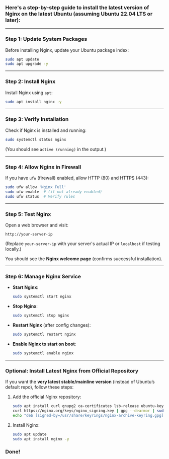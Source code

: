 ### Here's a step-by-step guide to install the latest version of **Nginx** on the latest **Ubuntu** (assuming Ubuntu 22.04 LTS or later):

---

### **Step 1: Update System Packages**
Before installing Nginx, update your Ubuntu package index:
```bash
sudo apt update
sudo apt upgrade -y
```

---

### **Step 2: Install Nginx**
Install Nginx using `apt`:
```bash
sudo apt install nginx -y
```

---

### **Step 3: Verify Installation**
Check if Nginx is installed and running:
```bash
sudo systemctl status nginx
```
(You should see `active (running)` in the output.)

---

### **Step 4: Allow Nginx in Firewall**
If you have `ufw` (firewall) enabled, allow HTTP (80) and HTTPS (443):
```bash
sudo ufw allow 'Nginx Full'
sudo ufw enable  # (if not already enabled)
sudo ufw status  # Verify rules
```

---

### **Step 5: Test Nginx**
Open a web browser and visit:
```
http://your-server-ip
```
(Replace `your-server-ip` with your server's actual IP or `localhost` if testing locally.)

You should see the **Nginx welcome page** (confirms successful installation).

---

### **Step 6: Manage Nginx Service**
- **Start Nginx**:  
  ```bash
  sudo systemctl start nginx
  ```
- **Stop Nginx**:  
  ```bash
  sudo systemctl stop nginx
  ```
- **Restart Nginx** (after config changes):  
  ```bash
  sudo systemctl restart nginx
  ```
- **Enable Nginx to start on boot**:  
  ```bash
  sudo systemctl enable nginx
  ```

---

### **Optional: Install Latest Nginx from Official Repository**
If you want the **very latest stable/mainline version** (instead of Ubuntu’s default repo), follow these steps:

1. Add the official Nginx repository:
   ```bash
   sudo apt install curl gnupg2 ca-certificates lsb-release ubuntu-keyring
   curl https://nginx.org/keys/nginx_signing.key | gpg --dearmor | sudo tee /usr/share/keyrings/nginx-archive-keyring.gpg >/dev/null
   echo "deb [signed-by=/usr/share/keyrings/nginx-archive-keyring.gpg] http://nginx.org/packages/ubuntu $(lsb_release -cs) nginx" | sudo tee /etc/apt/sources.list.d/nginx.list
   ```

2. Install Nginx:
   ```bash
   sudo apt update
   sudo apt install nginx -y
   ```

### **Done!**

